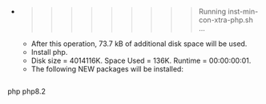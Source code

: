 * >>>>>>>>> Running inst-min-con-xtra-php.sh ...
  * After this operation, 73.7 kB of additional disk space will be used.
  * Install php.
  * Disk size = 4014116K. Space Used = 136K. Runtime = 00:00:00:01.
  * The following NEW packages will be installed:
  ```bash
php php8.2
  ```
